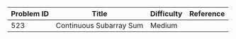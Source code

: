 | Problem ID | Title | Difficulty | Reference
| --- | --- | --- | ---
| 523 | Continuous Subarray Sum | Medium | 
